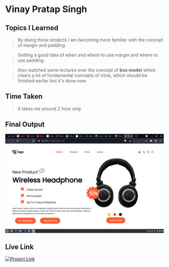 # **Vinay Pratap Singh** #

## **Topics I Learned** ##
>By doing these projects I am becoming more familier with the concept of margin and padding.

>Getting a good idea of when and where to use margin and where to use padding.

>Also watched some lectures over the concept of **box model** which clears a lot of fundamental concepts of mine, which should be finished earlier but it's done now.

## **Time Taken** ##
>It takes me around 2 hour only

## **Final Output** ##
![Final Output](./project%207%20output.png)

## **Live Link** ##
<a href="https://live-class-project-07-harvi.netlify.app/" 
class="button big"><img alt="Project Link" src="https://img.shields.io/badge/Project%20Link-Live%20Project%2007-brightgreen"></a>